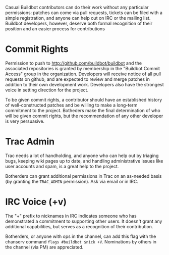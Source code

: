 Casual Buildbot contributors can do their work without any particular permissions: patches can come via pull requests, tickets can be filed with a simple registration, and anyone can help out on IRC or the mailing list.
Buildbot developers, however, deserve both formal recognition of their position and an easier process for contributions

Commit Rights
=============

Permission to push to http://github.com/buildbot/buildbot and the associated repositories is granted by membership in the "Buildbot Commit Access" group in the organization.
Developers will receive notice of all pull requests on github, and are expected to review and merge patches in addition to their own development work.
Developers also have the strongest voice in setting direction for the project.

To be given commit rights, a contributor should have an established history of well-constructed patches and be willing to make a long-term commitment to the project.
Botheders make the final determination of who will be given commit rights, but the recommendation of any other developer is very persuasive.

Trac Admin
==========

Trac needs a lot of handholding, and anyone who can help out by triaging bugs, keeping wiki pages up to date, and handling administrative issues like user accounts and spam, is a great help to the project.

Botherders can grant additional permissions in Trac on an as-needed basis (by granting the `TRAC_ADMIN` permission).
Ask via email or in IRC.

IRC Voice (+v)
==============

The "+" prefix to nicknames in IRC indicates someone who has demonstrated a commitment to supporting other users.
It doesn't grant any additional capabilities, but serves as a recognition of their contribution.

Botherders, or anyone with ops in the channel, can add this flag with the chanserv command `flags #buildbot $nick +V`.
Nominations by others in the channel (via PM) are appreciated.
